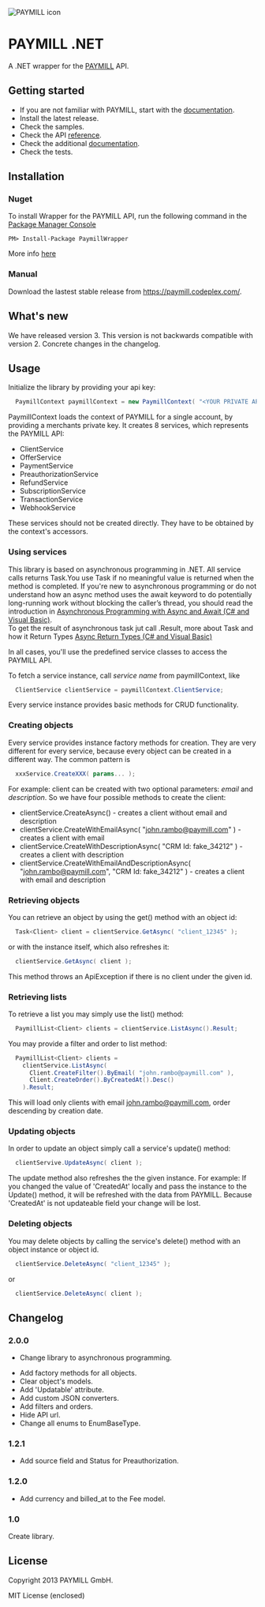 ![PAYMILL icon](https://static.paymill.com/r/335f99eb3914d517bf392beb1adaf7cccef786b6/img/logo-download_Light.png)

# PAYMILL .NET

A .NET wrapper for the  [PAYMILL](https://www.paymill.com/) API.

## Getting started

- If you are not familiar with PAYMILL, start with the [documentation](https://www.paymill.com/en-gb/documentation-3/).
- Install the latest release.
- Check the samples.
- Check the API [reference](https://www.paymill.com/en-gb/documentation-3/reference/api-reference/).
- Check the additional [documentation](https://paymill.codeplex.com/documentation).
- Check the tests.

## Installation

### Nuget
To install Wrapper for the PAYMILL API, run the following command in the [Package Manager Console](http://docs.nuget.org/docs/start-here/using-the-package-manager-console)

```
PM> Install-Package PaymillWrapper 
```
More info [here](https://www.nuget.org/packages/PaymillWrapper/)

### Manual
Download the lastest stable release from https://paymill.codeplex.com/.

## What's new

We have released version 3. This version is not backwards compatible with version 2. Concrete changes in the changelog.

## Usage

Initialize the library by providing your api key:
```cs
  PaymillContext paymillContext = new PaymillContext( "<YOUR PRIVATE API KEY>" );
```
PaymillContext loads the context of PAYMILL for a single account, by providing a merchants private key. It creates 8 services, which represents the PAYMILL API:

 * ClientService
 * OfferService
 * PaymentService
 * PreauthorizationService
 * RefundService
 * SubscriptionService
 * TransactionService
 * WebhookService

These services should not be created directly. They have to be obtained by the context's accessors.


### Using services

This library is based on asynchronous programming in .NET. All service calls returns Task.You use Task if no meaningful value is returned when the method is completed. If you're new to asynchronous programming or do not understand how an async method uses the await keyword to do potentially long-running work without blocking the caller’s thread, you should read the introduction in [Asynchronous Programming with Async and Await (C# and Visual Basic)](http://msdn.microsoft.com/en-us/library/hh191443.aspx).  
To get the result of asynchronous task jut call .Result, more about Task and how it Return Types [Async Return Types (C# and Visual Basic)](http://msdn.microsoft.com/en-us/library/hh524395.aspx)

In all cases, you'll use the predefined service classes to access the PAYMILL API.

To fetch a service instance, call *service name* from paymillContext, like
```cs 
  ClientService clientService = paymillContext.ClientService;
```
Every service instance provides basic methods for CRUD functionality.

### Creating objects

Every service provides instance factory methods for creation. They are very different for every service, because every object can be created in a different way. The common pattern is
```cs 
  xxxService.CreateXXX( params... );
```
For example: client can be created with two optional parameters: *email* and *description*. So we have four possible methods to create the client:
* clientService.CreateAsync() - creates a client without email and description
* clientService.CreateWithEmailAsync( "john.rambo@paymill.com" ) - creates a client with email
* clientService.CreateWithDescriptionAsync( "CRM Id: fake_34212" ) - creates a client with description
* clientService.CreateWithEmailAndDescriptionAsync( "john.rambo@paymill.com", "CRM Id: fake_34212" ) - creates a client with email and description

### Retrieving objects

You can retrieve an object by using the get() method with an object id:
```cs
  Task<Client> client = clientService.GetAsync( "client_12345" );
```
or with the instance itself, which also refreshes it:
```cs
  clientService.GetAsync( client );
```
This method throws an ApiException if there is no client under the given id.

### Retrieving lists

To retrieve a list you may simply use the list() method:
```cs
  PaymillList<Client> clients = clientService.ListAsync().Result;
```
You may provide a filter and order to list method:
```cs
  PaymillList<Client> clients =
    clientService.ListAsync(
      Client.CreateFilter().ByEmail( "john.rambo@paymill.com" ),
      Client.CreateOrder().ByCreatedAt().Desc()
    ).Result;
```
This will load only clients with email john.rambo@paymill.com, order descending by creation date.

### Updating objects

In order to update an object simply call a service's update() method:
```cs
  clientServive.UpdateAsync( client );
```
The update method also refreshes the the given instance. For example: If you changed the value of 'CreatedAt' locally and  pass the instance to the Update() method, it will be refreshed with the data from PAYMILL. Because 'CreatedAt' is not updateable field your change will be lost.

### Deleting objects

You may delete objects by calling the service's delete() method with an object instance or object id.
```cs
  clientService.DeleteAsync( "client_12345" );
```
or
```cs
  clientService.DeleteAsync( client );
```

## Changelog

### 2.0.0
* Change library to asynchronous programming.
+ Add factory methods for all objects.
+ Clear object's models.
+ Add 'Updatable' attribute.
+ Add custom JSON converters.
+ Add filters and orders.
+ Hide API url.
+ Change all enums to EnumBaseType.

### 1.2.1
* Add source field and Status for Preauthorization.

### 1.2.0
* Add  currency and billed_at to the Fee model.

### 1.0
Create library.

## License

Copyright 2013 PAYMILL GmbH.

MIT License (enclosed)
